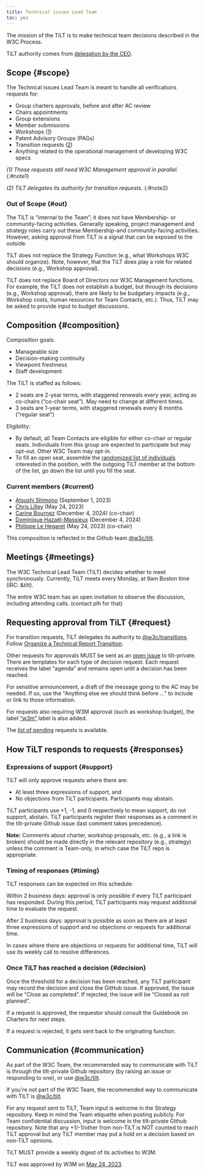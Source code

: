 ```yaml
---
title: Technical issues Lead Team
toc: yes
---
```

The mission of the TiLT is to make technical team decisions described in the W3C Process.

TiLT authority comes from [delegation by the CEO](https://www.w3.org/policies/process/#Team).

## Scope {#scope}

The Technical issues Lead Team is meant to handle all verifications requests for:

- Group charters approvals, before and after AC review
- Chairs appointments
- Group extensions
- Member submissions
- Workshops ([1](#note1))
- Patent Advisory Groups (PAGs)
- Transition requests ([2](#note2))
- Anything related to the operational management of developing W3C specs

*(1) Those requests still need W3C Management approval in parallel.*
{:#note1}

*(2) TiLT delegates its authority for transition requests.*
{:#note2}

### Out of Scope {#out}

The TiLT is “internal to the Team”; it does not have Membership- or community-facing activities. Generally speaking, project management and strategy roles carry out these Membership-and community-facing activities. However, asking approval from TiLT is a signal that can be exposed to the outside.

TiLT does not replace the Strategy Function (e.g., what Workshops W3C should organize). Note, however, that the TiLT does play a role for related decisions (e.g., Workshop approval).

TiLT does not replace Board of Directors nor W3C Management functions. For example, the TiLT does not establish a budget, but through its decisions (e.g., Workshop approval), there are likely to be budgetary impacts (e.g., Workshop costs, human resources for Team Contacts, etc.). Thus, TiLT may be asked to provide input to budget discussions.

## Composition {#composition}

Composition goals:

- Manageable size
- Decision-making continuity
- Viewpoint freshness
- Staff development

The TiLT is staffed as follows:

- 2 seats are 2-year terms, with staggered renewals every year, acting as co-chairs (“co-chair seat”). May need to change at different times.
- 3 seats are 1-year terms, with staggered renewals every 8 months (“regular seat”)

Eligibility:

- By default, all Team Contacts are eligible for either co-chair or regular seats. Individuals from this group are expected to participate but may opt-out. Other W3C Team may opt-in.
- To fill an open seat, assemble the [randomized list of individuals](https://www.w3.org/2023/08/noncom-random-selection.html) interested in the position, with the outgoing TiLT member at the bottom of the list, go down the list until you fill the seat.

### Current members {#current}

- [Atsushi Shimono](https://www.w3.org/staff/#himorin) (September 1, 2023)
- [Chris Lilley](https://www.w3.org/staff/#chris) (May 24, 2023)
- [Carine Bournez](https://www.w3.org/staff/#carine) (December 4, 2024) (co-chair)
- [Dominique Hazaël-Massieux](https://www.w3.org/staff/#dom) (December 4, 2024)
- [Philippe Le Hegaret](https://www.w3.org/staff/#plehegar) (May 24, 2023) (co-chair)

This composition is reflected in the Github team [@w3c/tilt](https://github.com/orgs/w3c/teams/tilt).

## Meetings {#meetings}

The W3C Technical Lead Team (TiLT) decides whether to meet synchronously. Currently, TiLT meets every Monday, at 9am Boston time (IRC: &tilt).

The entire W3C team has an open invitation to observe the discussion, including attending calls. (contact plh for that)

## Requesting approval from TiLT {#request}

For transition requests, TiLT delegates its authority to [@w3c/transitions](https://github.com/orgs/w3c/teams/transitions). Follow [Organize a Technical Report Transition](../../transitions/).

Other requests for approvals MUST be sent as an [open issue](https://github.com/w3c/tilt-private/issues/new/choose) to tilt-private. There are templates for each type of decision request. Each request receives the label “agenda” and remains open until a decision has been reached.

For sensitive announcement, a draft of the message going to the AC may be needed. If so, use the "Anything else we should think before ..." to include or link to those information.

For requests also requiring W3M approval (such as workshop budget), the label [“w3m”](https://github.com/w3c/tilt-private/labels/w3m) label is also added.

The [list of pending](https://github.com/w3c/tilt-private/labels/agenda) requests is available.

## How TiLT responds to requests {#responses}

### Expressions of support {#support}

TiLT will only approve requests where there are:

- At least three expressions of support, and
- No objections from TiLT participants. Participants may abstain.

TiLT participants use +1, -1, and 0 respectively to mean support, do not support, abstain. TiLT participants register their responses as a comment in the tilt-private Github issue (last comment takes precedence).

**Note:** Comments about charter, workshop proposals, etc. (e.g., a link is broken) should be made directly in the relevant repository (e.g., strategy) unless the comment is Team-only, in which case the TiLT repo is appropriate.

### Timing of responses {#timing}

TiLT responses can be expected on this schedule:

Within 2 business days: approval is only possible if every TiLT participant has responded. During this period, TiLT participants may request additional time to evaluate the request.

After 2 business days: approval is possible as soon as there are at least three expressions of support and no objections or requests for additional time.

In cases where there are objections or requests for additional time, TiLT will use its weekly call to resolve differences.

### Once TiLT has reached a decision {#decision}

Once the threshold for a decision has been reached, any TiLT participant may record the decision and close the GitHub issue. If approved, the issue will be “Close as completed”. If rejected, the issue will be “Closed as not planned”.

If a request is approved, the requestor should consult the Guidebook on Charters for next steps.

If a request is rejected, it gets sent back to the originating function.

## Communication {#communication}

As part of the W3C Team, the recommended way to communicate with TiLT is through the tilt-private Github repository (by raising an issue or responding to one), or use [@w3c/tilt](https://github.com/orgs/w3c/teams/tilt).

If you're not part of the W3C Team, the recommended way to communicate with TiLT is [@w3c/tilt](https://github.com/orgs/w3c/teams/tilt).

For any request sent to TiLT, Team input is welcome in the Strategy repository. Keep in mind the Team etiquette when posting publicly. For Team confidential discussion, input is welcome in the tilt-private Github repository. Note that any +1/-1/other from non-TiLT is NOT counted to reach TiLT approval but any TiLT member may put a hold on a decision based on non-TiLT opinions.

TiLT MUST provide a weekly digest of its activities to W3M.

TiLT was approved by W3M on [May 24, 2023](https://www.w3.org/2023/05/24-w3m-minutes.html#t04).
